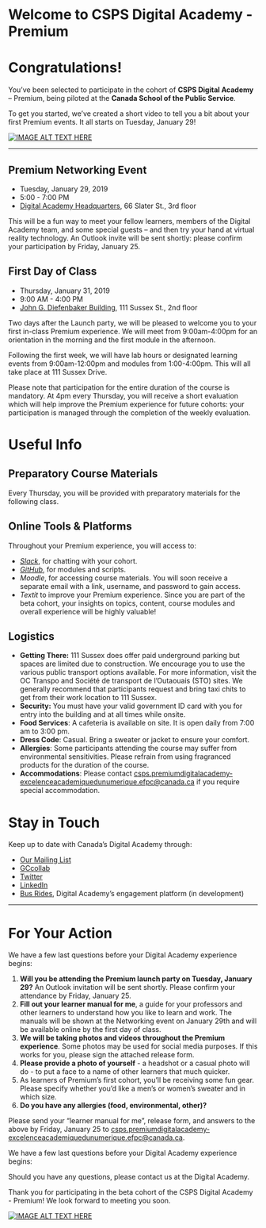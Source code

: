# Welcome to CSPS Digital Academy - Premium
# Congratulations!

You’ve been selected to participate in the cohort of **CSPS Digital Academy** – Premium, being piloted at the **Canada School of the Public Service**.

To get you started, we’ve created a short video to tell you a bit about your first Premium events. It all starts on Tuesday, January 29!

[![IMAGE ALT TEXT HERE](https://i.kym-cdn.com/entries/icons/original/000/013/564/doge.jpg)](https://www.youtube.com/watch?v=YOUTUBE_VIDEO_ID_HERE)

*************************

## Premium Networking Event
* Tuesday, January 29, 2019
* 5:00 - 7:00 PM
* [Digital Academy Headquarters](https://www.google.ca/maps/@45.4216695,-75.6942864,3a,75y,159.85h,95.12t/data=!3m7!1e1!3m5!1soLka23a3BM5HUHjLsFZ4hA!2e0!6s%2F%2Fgeo0.ggpht.com%2Fcbk%3Fpanoid%3DoLka23a3BM5HUHjLsFZ4hA%26output%3Dthumbnail%26cb_client%3Dmaps_sv.tactile.gps%26thumb%3D2%26w%3D203%26h%3D100%26yaw%3D259.15222%26pitch%3D0%26thumbfov%3D100!7i13312!8i6656), 66 Slater St., 3rd floor

This will be a fun way to meet your fellow learners, members of the Digital Academy team, and some special guests – and then try your hand at virtual reality technology. An Outlook invite will be sent shortly: please confirm your participation by Friday, January 25.

## First Day of Class
* Thursday, January 31, 2019
* 9:00 AM - 4:00 PM
* [John G. Diefenbaker Building](https://www.google.ca/maps/place/111+Sussex+Dr,+Ottawa,+ON/@45.4405741,-75.694697,3a,75y,213.47h,82.77t/data=!3m6!1e1!3m4!1sRipgGcRxFEzyNXYZom_hng!2e0!7i13312!8i6656!4m5!3m4!1s0x4cce04e7311278bd:0xe7e0273285ee6f32!8m2!3d45.4396305!4d-75.693755), 111 Sussex St., 2nd floor

Two days after the Launch party, we will be pleased to welcome you to your first in-class Premium experience. We will meet from 9:00am-4:00pm for an orientation in the morning and the first module in the afternoon.

Following the first week, we will have lab hours or designated learning events from 9:00am-12:00pm and modules from 1:00-4:00pm. This will all take place at 111 Sussex Drive.
 
Please note that participation for the entire duration of the course is mandatory. At 4pm every Thursday, you will receive a short evaluation which will help improve the Premium experience for future cohorts: your participation is managed through the completion of the weekly evaluation.

# Useful Info

## Preparatory Course Materials
Every Thursday, you will be provided with preparatory materials for the following class.

## Online Tools & Platforms

Throughout your Premium experience, you will access to:
- [_Slack_](https://slack.com), for chatting with your cohort.
- [_GitHub_](https://github.com), for modules and scripts.
- _Moodle_, for accessing course materials. You will soon receive a separate email with a link, username, and password to gain access.
- _Textit_ to improve your Premium experience. Since you are part of the beta cohort, your insights on topics, content, course modules and overall experience will be highly valuable!

## Logistics

- **Getting There:** 111 Sussex does offer paid underground parking but spaces are limited due to construction. We encourage you to use the various public transport options available. For more information, visit the OC Transpo and  Société de transport de l’Outaouais (STO) sites. We generally recommend that participants request and bring taxi chits to get from their work location to 111 Sussex.
- **Security:** You must have your valid government ID card with you for entry into the building and at all times while onsite.
- **Food Services**: A cafeteria is available on site. It is open daily from 7:00 am to 3:00 pm.
- **Dress Code**: Casual. Bring a sweater or jacket to ensure your comfort.
- **Allergies**: Some participants attending the course may suffer from environmental sensitivities. Please refrain from using fragranced products for the duration of the course.
- **Accommodations**: Please contact csps.premiumdigitalacademy-excelenceacademiquedunumerique.efpc@canada.ca 
if you require special accommodation.

# Stay in Touch

Keep up to date with Canada’s Digital Academy through:
- [Our Mailing List](http://github.com)
- [GCcollab](https://gccollab.ca/groups/profile/1316691/endigital-academyfracadu00e9mie-du-numu00e9rique)
- [Twitter](https://twitter.com/DigiAcademyCAN)
- [LinkedIn](https://www.linkedin.com/company/csps-digiacademy-acadenum-efpc/)
- [Bus Rides](https://en.busrides-trajetsenbus.ca/), Digital Academy’s engagement platform (in development)

*************************

# For Your Action

We have a few last questions before your Digital Academy experience begins:
 
1. **Will you be attending the Premium launch party on Tuesday, January 29?** An Outlook invitation will be sent shortly. Please confirm your attendance by Friday, January 25.
2. **Fill out your learner manual for me**, a guide for your professors and other learners to understand how you like to learn and work. The manuals will be shown at the Networking event on January 29th and will be available online by the first day of class.
3. **We will be taking photos and videos throughout the Premium experience**. Some photos may be used for social media purposes. If this works for you, please sign the attached release form.
4. **Please provide a photo of yourself** - a headshot or a casual photo will do - to put a face to a name of other learners that much quicker.
5. As learners of Premium’s first cohort, you’ll be receiving some fun gear. Please specify whether you’d like a men’s or women’s sweater and in which size.
6. **Do you have any allergies (food, environmental, other)?**

Please send your “learner manual for me”, release form, and answers to the above by Friday, January 25 to <csps.premiumdigitalacademy-excelenceacademiquedunumerique.efpc@canada.ca>.

We have a few last questions before your Digital Academy experience begins:

Should you have any questions, please contact us at the Digital Academy.
 
Thank you for participating in the beta cohort of the CSPS Digital Academy - Premium! We look forward to meeting you soon.

[![IMAGE ALT TEXT HERE](https://i.kym-cdn.com/entries/icons/original/000/013/564/doge.jpg)](https://www.youtube.com/watch?v=YOUTUBE_VIDEO_ID_HERE)
